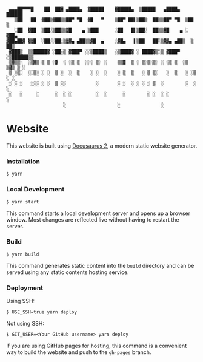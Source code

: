 ```

 ▄▄▄██▀▀▀█    ██  ██▓ ▄████▄  ▓█████    ▓█████▄  ▒█████   ▄████▄    ██████ 
   ▒██   ██  ▓██▒▓██▒▒██▀ ▀█  ▓█   ▀    ▒██▀ ██▌▒██▒  ██▒▒██▀ ▀█  ▒██    ▒ 
   ░██  ▓██  ▒██░▒██▒▒▓█    ▄ ▒███      ░██   █▌▒██░  ██▒▒▓█    ▄ ░ ▓██▄   
▓██▄██▓ ▓▓█  ░██░░██░▒▓▓▄ ▄██▒▒▓█  ▄    ░▓█▄   ▌▒██   ██░▒▓▓▄ ▄██▒  ▒   ██▒
 ▓███▒  ▒▒█████▓ ░██░▒ ▓███▀ ░░▒████▒   ░▒████▓ ░ ████▓▒░▒ ▓███▀ ░▒██████▒▒
 ▒▓▒▒░  ░▒▓▒ ▒ ▒ ░▓  ░ ░▒ ▒  ░░░ ▒░ ░    ▒▒▓  ▒ ░ ▒░▒░▒░ ░ ░▒ ▒  ░▒ ▒▓▒ ▒ ░
 ▒ ░▒░  ░░▒░ ░ ░  ▒ ░  ░  ▒    ░ ░  ░    ░ ▒  ▒   ░ ▒ ▒░   ░  ▒   ░ ░▒  ░ ░
 ░ ░ ░   ░░░ ░ ░  ▒ ░░           ░       ░ ░  ░ ░ ░ ░ ▒  ░        ░  ░  ░  
 ░   ░     ░      ░  ░ ░         ░  ░      ░        ░ ░  ░ ░            ░  
                     ░                   ░               ░                 
```

# Website

This website is built using [Docusaurus 2](https://docusaurus.io/), a modern static website generator.

### Installation

```
$ yarn
```

### Local Development

```
$ yarn start
```

This command starts a local development server and opens up a browser window. Most changes are reflected live without having to restart the server.

### Build

```
$ yarn build
```

This command generates static content into the `build` directory and can be served using any static contents hosting service.

### Deployment

Using SSH:

```
$ USE_SSH=true yarn deploy
```

Not using SSH:

```
$ GIT_USER=<Your GitHub username> yarn deploy
```

If you are using GitHub pages for hosting, this command is a convenient way to build the website and push to the `gh-pages` branch.
